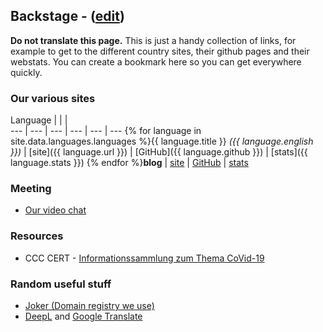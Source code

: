 ## Backstage - ([edit](https://github.com/covid-at-home/covid-at-home.github.io/edit/master/backstage.md))

**Do not translate this page.** This is just a handy collection of links, for example to get to the different country sites, their github pages and their webstats. You can create a bookmark here so you can get everywhere quickly.

### Our various sites

Language |  |  |  
--- | --- | --- | --- | --- | ---
{% for language in site.data.languages.languages %}{{ language.title }} *({{ language.english }})* | [site]({{ language.url }}) | [GitHub]({{ language.github }}) | [stats]({{ language.stats }})
{% endfor %}**blog** | [site](https://blog.covid-at-home.info) | [GitHub](https://github.com/covid-at-home/blog/tree/master/_posts) | [stats](https://blog-covid-at-home.goatcounter.com/)

### Meeting

* [Our video chat](https://meet.rawmushroom.com/covid)

### Resources

* CCC CERT - [Informationssammlung zum Thema CoVid-19](https://github.com/cwoomi/cert-covid19)

### Random useful stuff

* [Joker (Domain registry we use)](https://joker.com)
* [DeepL](https://www.deepl.com/translator) and [Google Translate](https://translate.google.com/)
